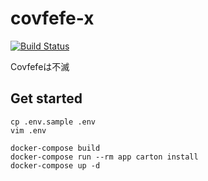 # covfefe-x

[![Build Status](https://cloud.drone.io/api/badges/jadiunr/covfefe-x/status.svg)](https://cloud.drone.io/jadiunr/covfefe-x)

Covfefeは不滅

## Get started

```
cp .env.sample .env
vim .env

docker-compose build
docker-compose run --rm app carton install
docker-compose up -d
```